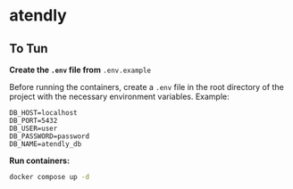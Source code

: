 # atendly

## To Tun

**Create the `.env` file from** `.env.example`

   Before running the containers, create a `.env` file in the root directory of the project with the necessary environment variables. Example:

   ```env
   DB_HOST=localhost
   DB_PORT=5432
   DB_USER=user
   DB_PASSWORD=password
   DB_NAME=atendly_db
```

**Run containers:**

```BASH
docker compose up -d
```
